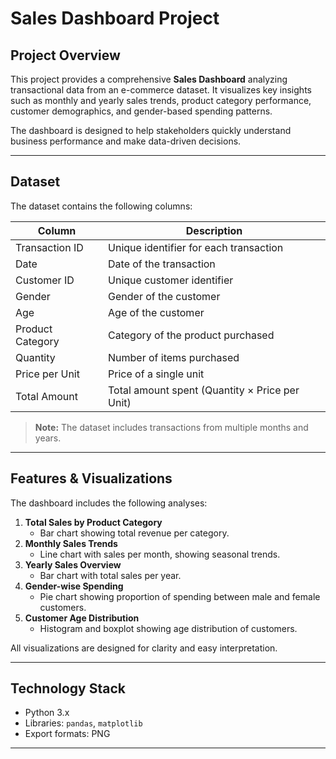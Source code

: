 # Sales Dashboard Project

## Project Overview
This project provides a comprehensive **Sales Dashboard** analyzing transactional data from an e-commerce dataset. It visualizes key insights such as monthly and yearly sales trends, product category performance, customer demographics, and gender-based spending patterns.

The dashboard is designed to help stakeholders quickly understand business performance and make data-driven decisions.

---

## Dataset
The dataset contains the following columns:

| Column | Description |
|--------|-------------|
| Transaction ID | Unique identifier for each transaction |
| Date | Date of the transaction |
| Customer ID | Unique customer identifier |
| Gender | Gender of the customer |
| Age | Age of the customer |
| Product Category | Category of the product purchased |
| Quantity | Number of items purchased |
| Price per Unit | Price of a single unit |
| Total Amount | Total amount spent (Quantity × Price per Unit) |

> **Note:** The dataset includes transactions from multiple months and years.

---

## Features & Visualizations
The dashboard includes the following analyses:

1. **Total Sales by Product Category**
   - Bar chart showing total revenue per category.
2. **Monthly Sales Trends**
   - Line chart with sales per month, showing seasonal trends.
3. **Yearly Sales Overview**
   - Bar chart with total sales per year.
4. **Gender-wise Spending**
   - Pie chart showing proportion of spending between male and female customers.
5. **Customer Age Distribution**
   - Histogram and boxplot showing age distribution of customers.

All visualizations are designed for clarity and easy interpretation.

---

## Technology Stack
- Python 3.x  
- Libraries: `pandas`, `matplotlib` 
- Export formats: PNG

---


